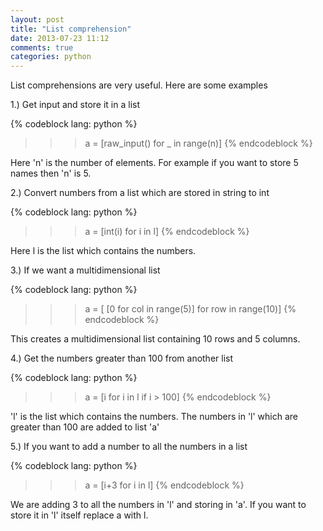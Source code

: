 ```yaml
---
layout: post
title: "List comprehension"
date: 2013-07-23 11:12
comments: true
categories: python
---
```


List comprehensions are very useful. Here are some examples

1.) Get input and store it in a list

{% codeblock lang: python %}
>>> a = [raw_input() for _ in range(n)]
{% endcodeblock %}

Here 'n' is the number of elements. For example if you want to store 5 names then 'n' is 5.

2.) Convert numbers from a list which are stored in string to int

{% codeblock lang: python %}
>>> a = [int(i) for i in l]
{% endcodeblock %}

Here l is the list which contains the numbers.

3.) If we want a multidimensional list

{% codeblock lang: python %}
>>> a = [ [0 for col in range(5)] for row in range(10)]
{% endcodeblock %}

This creates a multidimensional list containing 10 rows and 5 columns.

4.) Get the numbers greater than 100 from another list

{% codeblock lang: python %}
>>> a = [i for i in l if i > 100]
{% endcodeblock %}

'l' is the list which contains the numbers. The numbers in 'l' which are greater than 100 are added to list 'a'

5.) If you want to add a number to all the numbers in a list

{% codeblock lang: python %}
>>> a = [i+3 for i in l]
{% endcodeblock %}

We are adding 3 to all the numbers in 'l' and storing in 'a'. If you want to store it in 'l' itself replace a with l.